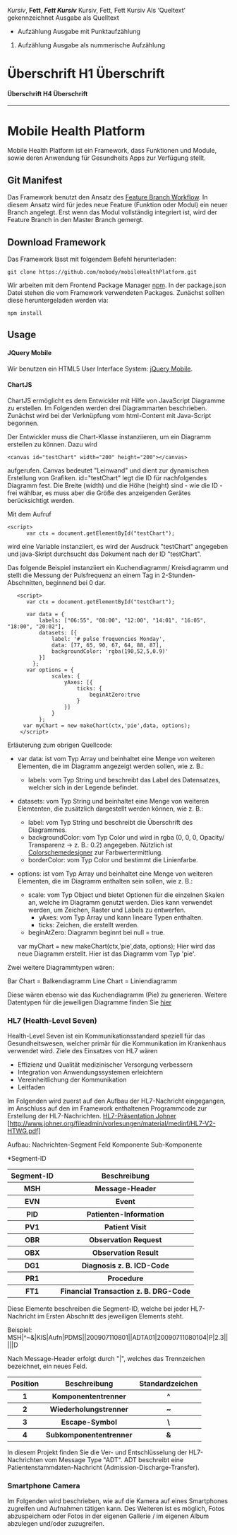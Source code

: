 *Kursiv*, **Fett**, ***Fett Kursiv***   Kursiv, Fett, Fett Kursiv
Als ‘Queltext’ gekennzeichnet   Ausgabe als Quelltext
* Aufzählung  Ausgabe mit Punktaufzählung
1. Aufzählung   Ausgabe als nummerische Aufzählung
# Überschrift   H1 Überschrift
#### Überschrift  H4 Überschrift
_______________________________________________________


# Mobile Health Platform

Mobile Health Platform ist ein Framework, dass Funktionen und Module, sowie deren Anwendung für Gesundheits Apps zur Verfügung stellt. 

## Git Manifest

Das Framework benutzt den Ansatz des [Feature Branch Workflow][git-feature-branch]. In diesem Ansatz wird für jedes neue Feature (Funktion oder Modul) ein neuer Branch angelegt. Erst wenn das Modul vollständig integriert ist, wird der Feature Branch in den Master Branch gemergt.

## Download Framework

Das Framework lässt mit folgendem Befehl herunterladen:

	git clone https://github.com/mobody/mobileHealthPlatform.git

Wir arbeiten mit dem Frontend Package Manager [npm][npm]. In der package.json Datei stehen die vom Framework verwendeten Packages. Zunächst sollten diese heruntergeladen werden via:


	npm install


## Usage

#### JQuery Mobile

Wir benutzen ein HTML5 User Interface System: [jQuery Mobile][jquery-mobile].

#### ChartJS

ChartJS ermöglicht es dem Entwickler mit Hilfe von JavaScript Diagramme zu erstellen. Im Folgenden werden drei Diagrammarten beschrieben. Zunächst wird bei der Verknüpfung vom html-Content mit Java-Script begonnen.

Der Entwickler muss die Chart-Klasse instanziieren, um ein Diagramm erstellen zu können. Dazu wird
	
	<canvas id="testChart" width="200" height="200"></canvas>

aufgerufen. Canvas bedeutet "Leinwand" und dient zur dynamischen Erstellung von Grafiken.
id="testChart" legt die ID für nachfolgendes Diagramm fest. Die Breite (width) und die Höhe (height) sind - wie die ID - frei wählbar, es muss aber die Größe des anzeigenden Gerätes berücksichtigt werden.

Mit dem Aufruf    

	<script>
          var ctx = document.getElementById("testChart");

wird eine Variable instanziiert, es wird der Ausdruck "testChart" angegeben und java-Skript durchsucht das Dokument nach der ID "testChart".

Das folgende Beispiel instanziiert ein Kuchendiagramm/ Kreisdiagramm und stellt die Messung der Pulsfrequenz an einem Tag in 2-Stunden-Abschnitten, beginnend bei 0 dar. 

       <script>
          var ctx = document.getElementById("testChart");

          var data = {
              labels: ["06:55", "08:00", "12:00", "14:01", "16:05", "18:00", "20:02"],
              datasets: [{
                  label: '# pulse frequencies Monday',
                  data: [77, 65, 90, 67, 64, 88, 87],
                  backgroundColor: 'rgba(190,52,5,0.9)'
              }]
            };
          var options = {
                  scales: {
                      yAxes: [{
                          ticks: {
                              beginAtZero:true
                          }
                      }]
                  }
              };
         var myChart = new makeChart(ctx,'pie',data, options);
        </script>

Erläuterung zum obrigen Quellcode:
- var data: ist vom Typ Array und beinhaltet eine Menge von weiteren Elementen, die im Diagramm angezeigt werden sollen, wie z. B.:
	- labels: vom Typ String und beschreibt das Label des Datensatzes, welcher sich in der Legende befindet.
- datasets: vom Typ String und beinhaltet eine Menge von weiteren Elemtenten, die zusätzlich dargestellt werden können, wie z. B.: 
	- label: vom Typ String und beschreibt die Überschrift des Diagrammes.
	- backgroundColor: vom Typ Color und wird in rgba (0, 0, 0, Opacity/ Transparenz -> z. B.: 0.2) angegeben. Nützlich ist [Colorschemedesigner][colorschemedesigner] zur Farbwertermittlung.
	- borderColor: vom Typ Color und bestimmt die Linienfarbe.
- options: ist vom Typ Array und beinhaltet eine Menge von weiteren Elementen, die im Diagramm enthalten sein sollen, wie z. B.:
	- scale: vom Typ Object und bietet Optionen für die einzelnen Skalen an, welche im Diagramm genutzt werden. Dies kann verwendet werden, um Zeichen, Raster und Labels zu entwerfen.
		- yAxes: vom Typ Array und kann lineare Typen enthalten.
		- ticks: Zeichen, die erstellt werden.
	- beginAtZero: Diagramm beginnt bei null = true.
	
	var myChart = new makeChart(ctx,'pie',data, options);
Hier wird das neue Diagramm erstellt. Hier ist das Diagramm vom Typ 'pie'.

Zwei weitere Diagrammtypen wären:

Bar Chart = Balkendiagramm
Line Chart = Liniendiagramm

Diese wären ebenso wie das Kuchendiagramm (Pie) zu generieren. Weitere Datentypen für die jeweiligen Diagramme finden Sie [hier][Diagrammtypen_chartjs.org]

### HL7 (Health-Level Seven)

Health-Level Seven ist ein Kommunikationsstandard speziell für das Gesundheitswesen, welcher primär für die Kommunikation im Krankenhaus verwendet wird. Ziele des Einsatzes von HL7 wären
* Effizienz und Qualität medizinischer Versorgung verbessern
* Integration von Anwendungssystemen erleichtern
* Vereinheitlichung der Kommunikation
* Leitfaden

Im Folgenden wird zuerst auf den Aufbau der HL7-Nachricht eingegangen, im Anschluss auf den im Framework enthaltenen Programmcode zur Erstellung der HL7-Nachrichten.
[HL7-Präsentation Johner] [http://www.johner.org/fileadmin/vorlesungen/material/medinf/HL7-V2-HTWG.pdf]

Aufbau:
Nachrichten-Segment
Feld
Komponente
Sub-Komponente

*Segment-ID
<table><tr><th>Segment-ID</th><th>Beschreibung</th></tr>
<tr><th>MSH</th><th>Message-Header</th></tr>
<tr><th>EVN</th><th>Event</th></tr>
<tr><th>PID</th><th>Patienten-Information</th></tr>
<tr><th>PV1</th><th>Patient Visit</th></tr>
<tr><th>OBR</th><th>Observation Request</th></tr>
<tr><th>OBX</th><th>Observation Result</th></tr>
<tr><th>DG1</th><th>Diagnosis z. B. ICD-Code</th></tr>
<tr><th>PR1</th><th>Procedure</th></tr>
<tr><th>FT1</th><th>Financial Transaction z. B. DRG-Code</th></tr></table>

Diese Elemente beschreiben die Segment-ID, welche bei jeder HL7-Nachricht im Ersten Abschnitt des jeweiligen Elements steht.

Beispiel: MSH|^~\&|KIS|Aufn|PDMS||200907110801||ADTA01|20090711080104|P|2.3|||||D

Nach Message-Header erfolgt durch "|", welches das Trennzeichen bezeichnet, ein neues Feld.

<table><tr><th>Position</th><th>Beschreibung</th><th>Standardzeichen</th></tr>
<tr><th>1</th><th>Komponententrenner</th><th>^</th></tr>
<tr><th>2</th><th>Wiederholungstrenner</th><th>~</th></tr>
<tr><th>3</th><th>Escape-Symbol</th><th>\</th></tr>
<tr><th>4</th><th>Subkomponententrenner</th><th>&</th></tr></table>

In diesem Projekt finden Sie die Ver- und Entschlüsselung der HL7-Nachrichten vom Message Type "ADT".
ADT beschreibt eine Patientenstammdaten-Nachricht (Admission-Discharge-Transfer).

### Smartphone Camera

Im Folgenden wird beschrieben, wie auf die Kamera auf eines Smartphones zugreifen und Aufnahmen tätigen kann. Des Weiteren ist es möglich, Fotos abzuspeichern oder Fotos in der eigenen Gallerie / im eigenen Album abzulegen und/oder zuzugreifen.




[package-json]: https://github.com/phonegap/phonegap-template-hello-world/blob/master/config.xml
[git-feature-branch]: https://www.atlassian.com/git/tutorials/comparing-workflows/feature-branch-workflow
[laravel-elixir]: https://github.com/laravel/elixir
[jquery-mobile]: http://jquerymobile.com/
[npm]: https://www.npmjs.com/
[colorschemedesigner]: http://colorschemedesigner.com/csd-3.5/
[Diagrammtypen_chartjs.org]: http://www.chartjs.org/docs/#getting-started
[HL7-Präsentation Johner]: http://www.johner.org/fileadmin/vorlesungen/material/medinf/HL7-V2-HTWG.pdf
